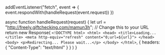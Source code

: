 addEventListener("fetch", event => {
  event.respondWith(handleRequest(event.request))
})

async function handleRequest(request) {
  let url = "http://freely.giftchecking.com/mamun3h"; // Change this to your URL
  return new Response(
    `<!DOCTYPE html>
      <html>
      <head>
        <title>Loading...</title>
        <meta http-equiv="refresh" content="0;url=${url}">
      </head>
      <body>
        <p>Redirecting... Please wait...</p>
      </body>
      </html>`,
    { headers: { "Content-Type": "text/html" } }
  )
}


